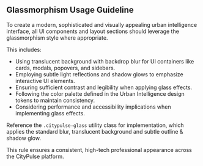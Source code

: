 ## Glassmorphism Usage Guideline

To create a modern, sophisticated and visually appealing urban intelligence interface, all UI components and layout sections should leverage the glassmorphism style where appropriate.

This includes:
- Using translucent background with backdrop blur for UI containers like cards, modals, popovers, and sidebars.
- Employing subtle light reflections and shadow glows to emphasize interactive UI elements.
- Ensuring sufficient contrast and legibility when applying glass effects.
- Following the color palette defined in the Urban Intelligence design tokens to maintain consistency.
- Considering performance and accessibility implications when implementing glass effects.

Reference the `.citypulse-glass` utility class for implementation, which applies the standard blur, translucent background and subtle outline & shadow glow.

This rule ensures a consistent, high-tech professional appearance across the CityPulse platform.